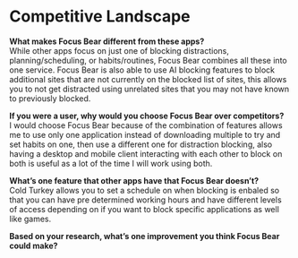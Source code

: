 # Competitive Landscape

**What makes Focus Bear different from these apps?**  
While other apps focus on just one of blocking distractions, planning/scheduling, or habits/routines, Focus Bear combines all these into one service. Focus Bear is also able to use AI blocking features to block additional sites that are not currently on the blocked list of sites, this allows you to not get distracted using unrelated sites that you may not have known to previously blocked.

**If you were a user, why would you choose Focus Bear over competitors?**  
I would choose Focus Bear because of the combination of features allows me to use only one application instead of downloading multiple to try and set habits on one, then use a different one for distraction blocking, also having a desktop and mobile client interacting with each other to block on both is useful as a lot of the time I will work using both.

**What’s one feature that other apps have that Focus Bear doesn’t?**  
Cold Turkey allows you to set a schedule on when blocking is enbaled so that you can have pre determined working hours and have different levels of access depending on if you want to block specific applications as well like games.

**Based on your research, what’s one improvement you think Focus Bear could make?**  

